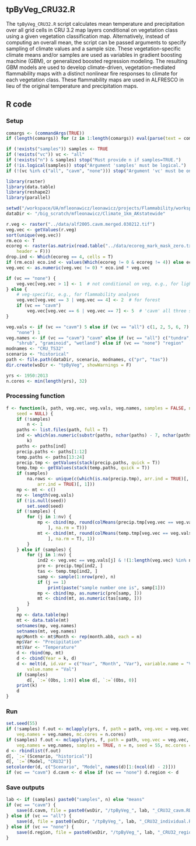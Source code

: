 


##
##
## tpByVeg_CRU32.R

The `tpByVeg_CRU32.R` script calculates mean temperature and precipitation over all grid cells in CRU 3.2 map layers conditional on vegetation class using a given vegetation classification map.
Alternatively, instead of computing an overall mean, the script can be passed arguments to specify sampling of climate values and a sample size.
These vegetation-specific climate means and/or samples are used as variables in gradient boosting machine (GBM), or generalized boosted regression modeling.
The resulting GBM models are used to develop climate-driven, vegetation-mediated flammability maps with a distinct nonlinear fire responses to climate for each vegetation class.
These flammability maps are used in ALFRESCO in lieu of the original temperature and precipitation maps.

## R code

### Setup


```r
comargs <- (commandArgs(TRUE))
if (length(comargs)) for (z in 1:length(comargs)) eval(parse(text = comargs[[z]]))

if (!exists("samples")) samples <- TRUE
if (!exists("vc")) vc <- "all"
if (!exists("n") & samples) stop("Must provide n if samples=TRUE.")
if (!is.logical(samples)) stop("Argument 'samples' must be logical.")
if (!(vc %in% c("all", "cavm", "none"))) stop("Argument 'vc' must be one of 'all', 'cavm', or 'none'.")

library(raster)
library(data.table)
library(reshape2)
library(parallel)

setwd("/workspace/UA/mfleonawicz/leonawicz/projects/Flammability/workspaces")
dataDir <- "/big_scratch/mfleonawicz/Climate_1km_AKstatewide"

r.veg <- raster("../data/alf2005.cavm.merged.030212.tif")
veg.vec <- getValues(r.veg)
sort(unique(veg.vec))
rm.eco <- T
ecoreg <- raster(as.matrix(read.table("../data/ecoreg_mark_mask_zero.txt", skip = 6, 
    header = F)))
drop.ind <- Which(ecoreg == 4, cells = T)
if (rm.eco) eco.ind <- values(Which(ecoreg != 0 & ecoreg != 4)) else eco.ind <- 1
veg.vec <- as.numeric(veg.vec != 0) * eco.ind * veg.vec

if (vc == "none") {
    veg.vec[veg.vec > 1] <- 1  # not conditional on veg, e.g., for lightning analyses
} else {
    # veg-specific, e.g., for flammability analyses
    veg.vec[veg.vec == 3 | veg.vec == 4] <- 2  # for forest
    if (vc == "cavm") 
        veg.vec[veg.vec == 6 | veg.vec == 7] <- 5  # 'cavm' all three shrub, graminoid, wetland combined
}

veg.vals <- if (vc == "cavm") 5 else if (vc == "all") c(1, 2, 5, 6, 7) else if (vc == 
    "none") 1
veg.names <- if (vc == "cavm") "cavm" else if (vc == "all") c("tundra", "forest", 
    "shrub", "graminoid", "wetland") else if (vc == "none") "region"
modnames <- "CRU_TS32"
scenario <- "historical"
path <- file.path(dataDir, scenario, modnames, c("pr", "tas"))
dir.create(wsDir <- "tpByVeg", showWarnings = F)

yrs <- 1950:2013
n.cores <- min(length(yrs), 32)
```

### Processing function


```r
f <- function(k, path, veg.vec, veg.vals, veg.names, samples = FALSE, n = 100, 
    seed = NULL) {
    if (!samples) 
        n <- 1
    paths <- list.files(path, full = T)
    ind <- which(as.numeric(substr(paths, nchar(paths) - 7, nchar(paths) - 4)) == 
        k)
    paths <- paths[ind]
    precip.paths <- paths[1:12]
    temp.paths <- paths[13:24]
    precip.tmp <- getValues(stack(precip.paths, quick = T))
    temp.tmp <- getValues(stack(temp.paths, quick = T))
    if (samples) 
        na.rows <- unique(c(which(is.na(precip.tmp), arr.ind = TRUE)[, 1], which(is.na(temp.tmp), 
            arr.ind = TRUE)[, 1]))
    mp <- mt <- c()
    nv <- length(veg.vals)
    if (!is.null(seed)) 
        set.seed(seed)
    if (!samples) {
        for (j in 1:nv) {
            mp <- cbind(mp, round(colMeans(precip.tmp[veg.vec == veg.vals[j], 
                ], na.rm = T)))
            mt <- cbind(mt, round(colMeans(temp.tmp[veg.vec == veg.vals[j], 
                ], na.rm = T), 1))
        }
    } else if (samples) {
        for (j in 1:nv) {
            ind2 <- veg.vec == veg.vals[j] & !(1:length(veg.vec) %in% na.rows)
            pre <- precip.tmp[ind2, ]
            tas <- temp.tmp[ind2, ]
            samp <- sample(1:nrow(pre), n)
            if (j == 1) 
                print(paste("sample number one is", samp[1]))
            mp <- cbind(mp, as.numeric(pre[samp, ]))
            mt <- cbind(mt, as.numeric(tas[samp, ]))
        }
    }
    mp <- data.table(mp)
    mt <- data.table(mt)
    setnames(mp, veg.names)
    setnames(mt, veg.names)
    mp$Month <- mt$Month <- rep(month.abb, each = n)
    mp$Var <- "Precipitation"
    mt$Var <- "Temperature"
    d <- rbind(mp, mt)
    d <- cbind(Year = k, d)
    d <- melt(d, id.var = c("Year", "Month", "Var"), variable.name = "Vegetation", 
        value.name = "Val")
    if (samples) 
        d[, `:=`(Obs, 1:n)] else d[, `:=`(Obs, 0)]
    print(k)
    d
}
```

### Run


```r
set.seed(55)
if (!samples) f.out <- mclapply(yrs, f, path = path, veg.vec = veg.vec, veg.vals = veg.vals, 
    veg.names = veg.names, mc.cores = n.cores)
if (samples) f.out <- mclapply(yrs, f, path = path, veg.vec = veg.vec, veg.vals = veg.vals, 
    veg.names = veg.names, samples = TRUE, n = n, seed = 55, mc.cores = n.cores)
d <- rbindlist(f.out)
d[, `:=`(Scenario, "historical")]
d[, `:=`(Model, "CRU32")]
setcolorder(d, c("Scenario", "Model", names(d)[1:(ncol(d) - 2)]))
if (vc == "cavm") d.cavm <- d else if (vc == "none") d.region <- d
```

### Save outputs


```r
lab <- if (samples) paste0("samples", n) else "means"
if (vc == "cavm") {
    save(d.cavm, file = paste0(wsDir, "/tpByVeg_", lab, "_CRU32_cavm.RData"))
} else if (vc == "all") {
    save(d, file = paste0(wsDir, "/tpByVeg_", lab, "_CRU32_individual.RData"))
} else if (vc == "none") {
    save(d.region, file = paste0(wsDir, "/tpByVeg_", lab, "_CRU32_regional.RData"))
}
```
